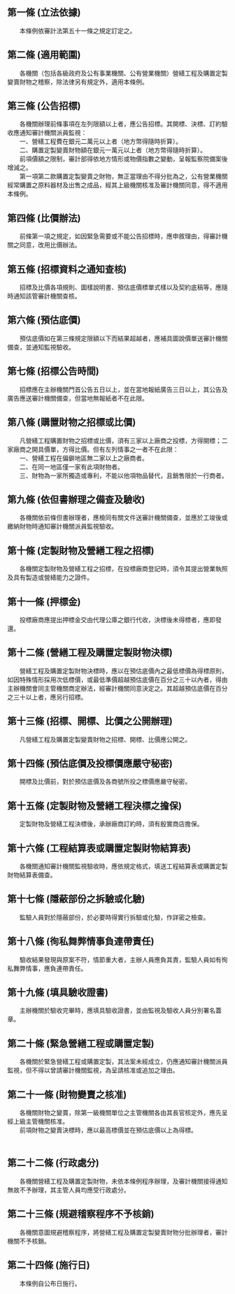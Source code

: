 第一條 (立法依據)
-----------------
　　本條例依審計法第五十一條之規定訂定之。  


第二條 (適用範圍)
-----------------
　　各機關（包括各級政府及公有事業機關、公有營業機關）營繕工程及購置定製變賣財物之稽察，除法律另有規定外，適用本條例。  


第三條 (公告招標)
-----------------
　　各機關辦理前條事項在左列限額以上者，應公告招標。其開標、決標、訂約驗收應通知審計機關派員監視：  
　　一、營繕工程費在銀元二萬元以上者（地方幣得隨時折算）。  
　　二、購置定製變賣財物額在銀元一萬元以上者（地方幣得隨時折算）。  
　　前項價額之限制，審計部得依地方情形或物價指數之變動，呈報監察院備案後增減之。  
　　第一項第二款購置定製變賣之財物，無正當理由不得分批為之，公有營業機關經常購置之原料器材及出售之成品，經其上級機關核准及審計機關同意，得不適用本條例。  


第四條 (比價辦法)
-----------------
　　前條第一項之規定，如因緊急需要或不能公告招標時，應申敘理由，得審計機關之同意，改用比價辦法。  


第五條 (招標資料之通知查核)
---------------------------
　　招標及比價各項規則、圖樣說明書、預估底價標單式樣以及契約底稿等，應隨時通知該管審計機關查核。  


第六條 (預估底價)
-----------------
　　預估底價如在第三條規定限額以下而結果超越者，應補具圖說價單送審計機關備查，並通知監視驗收。  


第七條 (招標公告時間)
---------------------
　　招標應在主辦機關門首公告五日以上，並在當地報紙廣告三日以上，其公告及廣告應送審計機關備查，但當地無報紙者不在此限。  


第八條 (購置財物之招標或比價)
-----------------------------
　　凡營繕工程購置財物之招標或比價，須有三家以上廠商之投標，方得開標；二家廠商之開具價單，方得比價。但有左列情事之一者不在此限：  
　　一、營繕工程在偏僻地區無二家以上之廠商者。  
　　二、在同一地區僅一家有此項財物者。  
　　三、財物為一家所獨造或專利，不能以他項物品替代，且銷售限於一行商者。  


第九條 (依但書辦理之備查及驗收)
-------------------------------
　　各機關依前條但書辦理者，應檢同有關文件送審計機關備查，並應於工竣後或繳納財物時通知審計機關派員監視驗收。  


第十條 (定製財物及營繕工程之招標)
---------------------------------
　　各機關定製財物及營繕工程之招標，在投標廠商登記時，須令其提出營業執照及具有製造或營繕能力之證件。  


第十一條 (押標金)
-----------------
　　投標廠商應提出押標金交由代理公庫之銀行代收，決標後未得標者，應即發還。  


第十二條 (營繕工程及購置定製財物決標)
-------------------------------------
　　營繕工程及購置定製財物決標時，應以在預估底價內之最低標價為得標原則，如因特殊情形採用次低標價，或最低準價超越預估底價在百分之三十以內者，得由主辦機關會同主管機關商定辦法，經審計機關同意決定之。其超越預估底價在百分之三十以上者，應另行招標。  


第十三條 (招標、開標、比價之公開辦理)
-------------------------------------
　　凡營繕工程及購置定製變賣財物之招標、開標、比價應公開之。  


第十四條 (預估底價及投標價應嚴守秘密)
-------------------------------------
　　開標及比價前，對於預估底價及各商號所投之標價應嚴守秘密。  


第十五條 (定製財物及營繕工程決標之擔保)
---------------------------------------
　　定製財物及營繕工程決標後，承辦廠商訂約時，須有殷實商店擔保。  


第十六條 (工程結算表或購置定製財物結算表)
-----------------------------------------
　　各機關通知審計機關監視驗收時，應依規定格式，填送工程結算表或購置定製財物結算表備查。  


第十七條 (隱蔽部份之拆驗或化驗)
-------------------------------
　　監驗人員對於隱蔽部份，於必要時得實行拆驗或化驗，作詳密之檢查。  


第十八條 (徇私舞弊情事負連帶責任)
---------------------------------
　　驗收結果發現與原案不符，情節重大者，主辦人員應負其責，監驗人員如有徇私舞弊情事，應負連帶責任。  


第十九條 (填具驗收證書)
-----------------------
　　主辦機關於驗收完畢時，應填具驗收證書，並由監視及驗收人員分別署名蓋章。  


第二十條 (緊急營繕工程或購置定製)
---------------------------------
　　各機關於緊急營繕工程或購置定製，其法案未經成立，仍應通知審計機關派員監視，但不得以曾請審計機關監視，為呈請核准或追加之理由。  


第二十一條 (財物變賣之核准)
---------------------------
　　各機關財物之變賣，除第一級機關單位之主管機關各由其長官核定外，應先呈經上級主管機關核准。  
　　前項財物之變賣決標時，應以最高標價並在預估底價以上為得標。  
　　  


第二十二條 (行政處分)
---------------------
　　各機關營繕工程及購置定製財物，未依本條例程序辦理，及審計機關接得通知無故不予辦理，其主管人員均應受行政處分。  


第二十三條 (規避稽察程序不予核銷)
---------------------------------
　　各機關意圖規避稽察程序，將營繕工程及購置定製變賣財物分批辦理者，審計機關不予核銷。  


第二十四條 (施行日)
-------------------
　　本條例自公布日施行。